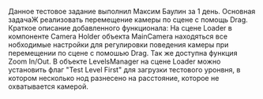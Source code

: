 Данное тестовое задание выполнил Максим Баулин за 1 день. Основная задачаЖ реализовать перемещение камеры по сцене с помощь Drag.
Краткое описание добавленного функционала:
На сцене Loader в компоненте Camera Holder объекта MainCamera находяться все нобходимые настройки для регулировки поведения камеры при перемещении по сцене с помошью Drag. Так же доступна функция Zoom In/Out.
В объекте LevelsManager на сцене Loader можно установить флаг "Test Level First" для загрузки тестового уронвня, в котором несколько нод разнесено на расстояние, которое не охватывается камерой.
